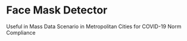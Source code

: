 # Face Mask Detector
Useful in Mass Data Scenario in Metropolitan Cities for COVID-19 Norm Compliance
